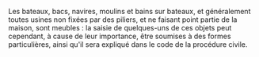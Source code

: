   
 Les bateaux, bacs, navires, moulins et bains sur bateaux, et généralement toutes usines non fixées par des piliers, et ne faisant point partie de la maison, sont meubles : la saisie de quelques-uns de ces objets peut cependant, à cause de leur importance, être soumises à des formes particulières, ainsi qu'il sera expliqué dans le code de la procédure civile.  

  
